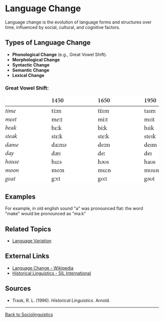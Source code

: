 # Language Change

Language change is the evolution of language forms and structures over time, influenced by social, cultural, and cognitive factors.

## Types of Language Change

- **Phonological Change** (e.g., Great Vowel Shift).
- **Morphological Change**
- **Syntactic Change**
- **Semantic Change**
- **Lexical Change**


### Great Vowel Shift: 

![Great Vowel Shift](../../../../assets/Great-Vowel-Shift.png)


## Examples

For example, in old english sound "a" was pronounced flat: the word "make" would be pronounced as "ma:k"

## Related Topics

- [Language Variation](Language-Variation.md)

## External Links

- [Language Change - Wikipedia](https://en.wikipedia.org/wiki/Language_change)
- [Historical Linguistics - SIL International](https://glossary.sil.org/subject/historical-linguistics)

## Sources

- Trask, R. L. (1996). *Historical Linguistics*. Arnold.

---

[Back to Sociolinguistics](../README.md)
